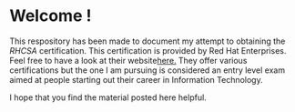 # Welcome ! 

This respository has been made to document my attempt to obtaining the *RHCSA* certification. This certification is provided by Red Hat Enterprises.
Feel free to have a look at their website[here.](www.redhat.com) They offer various certifications but the one I am pursuing is considered an entry level exam aimed at people starting out their career in Information Technology.

I hope that you find the material posted here helpful.
